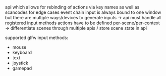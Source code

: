 api which allows for rebinding of actions via key names as well as scancodes for edge cases
event chain input is always bound to one window
but there are multiple ways/devices to generate inputs -> api must handle all registered input methods
actions have to be defined per-scene/per-context -> differentiate scenes through multiple apis / store scene state in api

supported glfw input methods:
- mouse
- keyboard
- text
- joystick
- gamepad